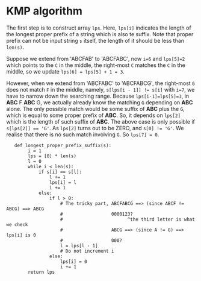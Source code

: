 # KMP algorithm
The first step is to construct array `lps`. Here, `lps[i]` indicates the length of the longest proper prefix of a string which is also te suffix. Note that proper prefix can not be input string `s` itself, the length of it should be less than `len(s)`.

Suppose we extend from 'ABCFAB' to 'ABCFABC', now `i=6` and `lps[5]=2` which points to the `C` in the middle, the right-most `C` matches the `C` in the middle, so we update `lps[6] = lps[5] + 1 = 3`.

However, when we extend from 'ABCFABC' to 'ABCFABCG', the right-most `G` does not match `F` in the middle, namely,
`s[lps[i - 1]] != s[i]` with `i=7`, we have to narrow down the searching range. 
Because `lps[i-1]=lps[5]=3`, in **ABC** F **ABC** G, we actually already know the matching `G` depending on **ABC** alone. 
The only possible match would be some suffix of **ABC** plus the `G`, which is equal to some proper prefix of **ABC**.
So, it depends on `lps[2]` which is the length of such suffix of **ABC**. The above case is only possible if `s[lps[2]] == 'G'`. As `lps[2]` turns out to be ZERO, and `s[0] != 'G'`. We realise that there is no such match involving `G`. So `lps[7] = 0`.

```
   def longest_proper_prefix_suffix(s):
        i = 1
        lps = [0] * len(s)
        l = 0
        while i < len(s):
            if s[i] == s[l]:
                l += 1
                lps[i] = l
                i += 1
            else:
                if l > 0:
                    # The tricky part, ABCFABCG ==> (since ABCF != ABCG) ==> ABCG
                    #                  0000123?       
                    #                        ^the third letter is what we check
                    #                  ABCG ==> (since A != G) ==> lps[i] is 0  
                    #                  000?
                    l = lps[l - 1]
                    # Do not increment i
                else:
                    lps[i] = 0
                    i += 1
        return lps
 ```
